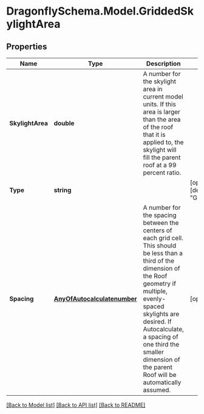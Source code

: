 
# DragonflySchema.Model.GriddedSkylightArea

## Properties

Name | Type | Description | Notes
------------ | ------------- | ------------- | -------------
**SkylightArea** | **double** | A number for the skylight area in current model units. If this area is larger than the area of the roof that it is applied to, the skylight will fill the parent roof at a 99 percent ratio. | 
**Type** | **string** |  | [optional] [readonly] [default to "GriddedSkylightArea"]
**Spacing** | [**AnyOfAutocalculatenumber**](AnyOfAutocalculatenumber.md) | A number for the spacing between the centers of each grid cell. This should be less than a third of the dimension of the Roof geometry if multiple, evenly-spaced skylights are desired. If Autocalculate, a spacing of one third the smaller dimension of the parent Roof will be automatically assumed. | [optional] 

[[Back to Model list]](../README.md#documentation-for-models)
[[Back to API list]](../README.md#documentation-for-api-endpoints)
[[Back to README]](../README.md)

